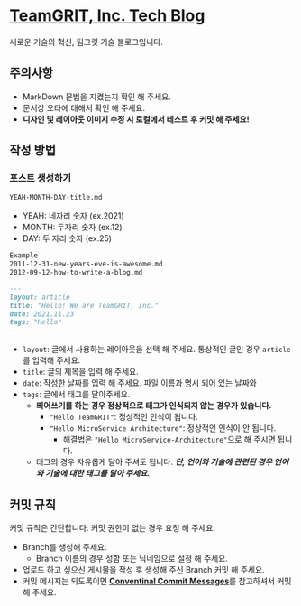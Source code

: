 # [TeamGRIT, Inc. Tech Blog](https://blog.teamgrit.kr)
새로운 기술의 혁신, 팀그릿 기술 블로그입니다.   

## 주의사항
- MarkDown 문법을 지켰는지 확인 해 주세요.
- 문서상 오타에 대해서 확인 해 주세요.
- **디자인 및 레이아웃 이미지 수정 시 로컬에서 테스트 후 커밋 해 주세요!**

## 작성 방법
### 포스트 생성하기
```txt
YEAH-MONTH-DAY-title.md
```
- YEAH: 네자리 숫자 (ex.2021)
- MONTH: 두자리 숫자 (ex.12)
- DAY: 두 자리 숫자 (ex.25)
```txt
Example
2011-12-31-new-years-eve-is-awesome.md
2012-09-12-how-to-write-a-blog.md
```
```md
---
layout: article
title: "Hello! We are TeamGRIT, Inc."
date: 2021.11.23
tags: "Hello"
---
```
- `layout`: 글에서 사용하는 레이아웃을 선택 해 주세요. 통상적인 글인 경우 `article`를 입력해 주세요.
- `title`: 글의 제목을 입력 해 주세요.
- `date`: 작성한 날짜를 입력 해 주세요. 파일 이름과 명시 되어 있는 날짜와
- `tags`: 글에서 태그를 달아주세요.
    - **띄어쓰기를 하는 경우 정상적으로 태그가 인식되지 않는 경우가 있습니다.**
        -  `"Hello TeamGRIT"`: 정상적인 인식이 됩니다.
        - `"Hello MicroService Architecture"`: 정상적인 인식이 안 됩니다. 
            - 해결법은 `"Hello MicroService-Architecture"`으로 해 주시면 됩니다.
    - 태그의 경우 자유롭게 달아 주셔도 됩니다. ***단, 언어와 기술에 관련된 경우 언어와 기술에 대한 태그를 달아 주세요.***

## 커밋 규칙
커밋 규칙은 간단합니다. 커밋 권한이 없는 경우 요청 해 주세요.
- Branch를 생성해 주세요.
    - Branch 이름의 경우 성함 또는 닉네임으로 설정 해 주세요.
- 업로드 하고 싶으신 게시물을 작성 후 생성해 주신 Branch 커밋 해 주세요.
- 커밋 메시지는 되도록이면 [**Conventinal Commit Messages**](https://gist.github.com/qoomon/5dfcdf8eec66a051ecd85625518cfd13)를 참고하셔서 커밋 해 주세요.

